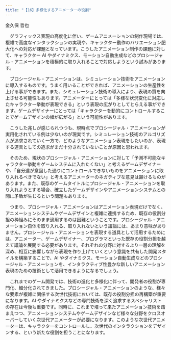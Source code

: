 ```yaml
---
title: "【16】多様化するアニメーターの役割"
---
```



金久保 哲也


　グラフィックス表現の高度化に伴い、ゲームアニメーションの制作現場では、複雑で高度なインタラクションの実現や、キャラクター動作のバリエーション肥大化への対応が課題となっています。こうしたアニメーション制作の課題に対して、キャラクター AI やダイナミクス、モーション自動生成などのプロシージャル・アニメーションを積極的に取り入れることで対応しようという試みがあります。

　プロシージャル・アニメーションは、シミュレーション技術をアニメーションに導入するものです。うまく用いることができれば、アニメーションの生産性を上げる事ができます。また、シミュレーション技術の導入により、表現の質を向上させる可能性もあります。アニメーターにとっては「多様な状況変化に対応したキャラクター挙動が表現できる」という表現の広がりとしてとらえる事ができます。ゲームデザイナーにとっては「キャラクターを動的にコントロールすることでゲームデザインの幅が広がる」という可能性があります。

　こうした兆しが感じられつつも、現時点でプロシージャル・アニメーションが実用化されている例は少ないのが現実です。シミュレーション技術のアルゴリズムが追求されていく一方で、どのようなアニメーション表現をしたいのか、表現する道具としての追求がまだ十分されていないことが原因と思われます。

　そのため、現状のプロシージャル・アニメーションに対して「予測不可能なキャラクター挙動をゲームシステムに入れたくない」と考えるゲームデザイナーや、「自分達が意図した通りにコントロールできないものをアニメーションに取り入れるべきでない」と考えるアニメーターのネガティブな意見は頷けるものがあります。また、既存のゲームタイトルにプロシージャル・アニメーションを取り入れようとする場合、確立したゲームデザインやアニメーションシステムとの間に矛盾が生じるという問題もあります。

　つまり、プロシージャル・アニメーションはアニメーション表現だけでなく、アニメーションシステムやゲームデザインと複雑に連携するため、既存の役割分担の枠組みにそのまま適用するのは困難ということです。プロシージャル・アニメーション自体を取り入れる、取り入れないという議論には、あまり意味がありません。プロシージャル・アニメーションを表現する道具として活用するためには、アニメーター、ゲームデザイナー、プログラマといった既存の役割分担を越えて議論を展開する必要があります。それぞれの分野に対するより一層の理解を深め、相互に影響しながら表現を作り上げていくという意識を共有した開発スタイルを構築することで、AI やダイナミクス、モーション自動生成などのプロシージャル・アニメーションを、インタラクティブ性豊かな新しいアニメーション表現のための技術として活用できるようになるでしょう。

　これまでのゲーム開発では、技術の進化と多様化に伴って、開発者の役割が専門化、細分化されてきました。プロシージャル・アニメーションのような、様々な要素が複雑に関係する次世代技術においては、既存の役割分担の再構築が重要になります。AI やダイナミクスなどの専門技術を深く追求するスペシャリストの存在は今後も重要です。同時に、これまで培って来たアニメーション技術を踏まえつつ、アニメーションシステムやゲームデザインなど様々な分野をクロスオーバーしていく次世代アニメーターが必要になります。このような次世代アニメーターは、キャラクターをコントロールし、次世代のインタラクションをデザインする、という新たな役割を担うことになります。
